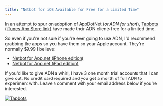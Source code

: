 ```yaml
---
title: "Netbot for iOS Available for Free for a Limited Time"
---
```

<p>In an attempt to spur on adoption of AppDotNet (<em>or ADN for short</em>), <a href="https://target.georiot.com/Proxy.ashx?grid=9646&id=6PFrOqNV4B8&offerid=162397&type=3&subid=0&tmpid=3664&RD_PARM1=https%253A%252F%252Fitunes.apple.com%252Fca%252Fartist%252Ftapbots%252Fid293642940%253Fuo%253D4%2526partnerId%253D30" target="itunes_store">Tapbots (iTunes App Store link)</a> have made their ADN clients free for a limited time.</p>
<p>So even if you're not sure if you're ever going to use ADN, I'd recommend grabbing the apps so you have them on your Apple account. They're normally $9.99 I believe:</p>
<ul>
<li><a href="https://target.georiot.com/Proxy.ashx?grid=9646&id=6PFrOqNV4B8&offerid=162397&type=3&subid=0&tmpid=3664&RD_PARM1=https%253A%252F%252Fitunes.apple.com%252Fca%252Fapp%252Fnetbot-for-app.net-iphone%252Fid563595132%253Fmt%253D8%2526uo%253D4%2526partnerId%253D30" target="itunes_store">Netbot for App.net (iPhone edition)</a></li>
<li><a href="https://target.georiot.com/Proxy.ashx?grid=9646&id=6PFrOqNV4B8&offerid=162397&type=3&subid=0&tmpid=3664&RD_PARM1=https%253A%252F%252Fitunes.apple.com%252Fca%252Fapp%252Fnetbot-for-app.net-ipad-edition%252Fid563596528%253Fmt%253D8%2526uo%253D4%2526partnerId%253D30" target="itunes_store">Netbot for App.net (iPad edition)</a></li>
</ul>
<p>If you'd like to give ADN a whirl, I have 3 one month trial accounts that I can give out. No credit card required and you get a month of full ADN to experiment with. Leave a comment with your email address below if you're interested.</p>
<p><a href="https://target.georiot.com/Proxy.ashx?grid=9646&id=6PFrOqNV4B8&offerid=162397&type=3&subid=0&tmpid=3664&RD_PARM1=https%253A%252F%252Fitunes.apple.com%252Fca%252Fartist%252Ftapbots%252Fid293642940%253Fuo%253D4%2526partnerId%253D30" target="itunes_store"><img src="https://r.mzstatic.com/images/web/linkmaker/badge_itunes-lrg.gif" alt="Tapbots" style="border: 0;"/></a></p>
